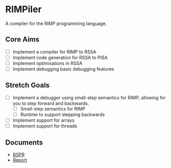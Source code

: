 # RIMPiler

A compiler for the RIMP programming language.

## Core Aims

- [ ] Implement a compiler for RIMP to RSSA
- [ ] Implement code generation for RSSA to PISA
- [ ] Implement optimisations in RSSA
- [ ] Implement debugging basic debugging features

## Stretch Goals

- [ ] Implement a debugger using small-step semantics for RIMP, allowing for you to step forward and backwards.
  - [ ] Small-step semantics for RIMP
  - [ ] Runtime to support stepping backwards
- [ ] Implement support for arrays
- [ ] Implement support for threads

## Documents

- [BSPR](./Documentation/BSPR/BSPR.pdf)
- [Report](./Documentation/Report/Report.pdf)